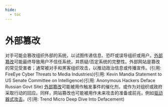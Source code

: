 ```yaml
---
hide:
  - toc
---
```


# 外部篡改

对手可能会篡改组织外部的系统，以试图传递信息、恐吓或误导组织或用户。[外部篡改](https://attack.mitre.org/techniques/T1491/002)可能最终导致用户不信任系统，并质疑/否定系统的完整性。外部网站是篡改的常见受害者；通常被对手和黑客组织攻击，以推动政治信息或传播宣传。(引用: FireEye Cyber Threats to Media Industries)(引用: Kevin Mandia Statement to US Senate Committee on Intelligence)(引用: Anonymous Hackers Deface Russian Govt Site) [外部篡改](https://attack.mitre.org/techniques/T1491/002)可能被用作触发事件的催化剂，或作为对组织或政府采取行动的回应。同样，网站篡改也可能被用作未来攻击的准备或前兆，例如[驱动器式攻击](https://attack.mitre.org/techniques/T1189)。(引用: Trend Micro Deep Dive Into Defacement)

